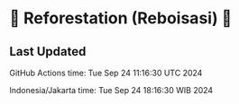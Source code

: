
# 🌳 Reforestation (Reboisasi) 🌲

## Last Updated

GitHub Actions time: Tue Sep 24 11:16:30 UTC 2024

Indonesia/Jakarta time: Tue Sep 24 18:16:30 WIB 2024
